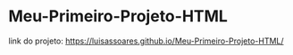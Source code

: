# Meu-Primeiro-Projeto-HTML

link do projeto: https://luisassoares.github.io/Meu-Primeiro-Projeto-HTML/
